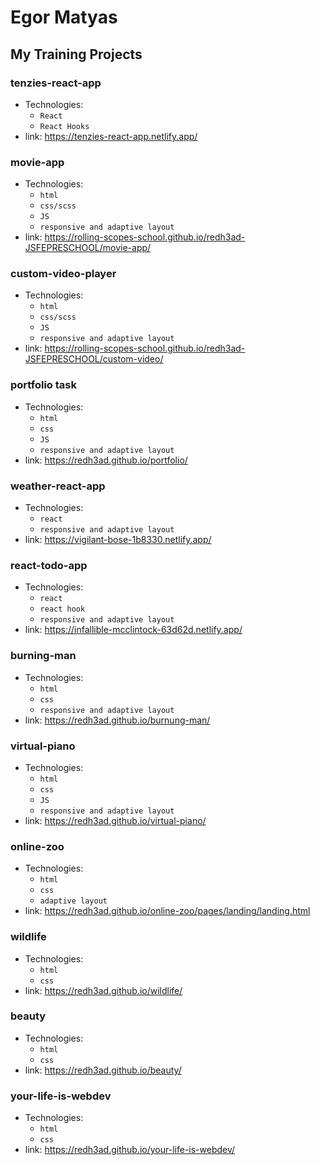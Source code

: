 # Egor Matyas

## My Training Projects

### tenzies-react-app
* Technologies: 
  * `React`
  * `React Hooks`
* link: https://tenzies-react-app.netlify.app/

### movie-app
* Technologies: 
  * `html`
  * `css/scss`
  * `JS`
  * `responsive and adaptive layout`
* link: https://rolling-scopes-school.github.io/redh3ad-JSFEPRESCHOOL/movie-app/

### custom-video-player
* Technologies: 
  * `html`
  * `css/scss`
  * `JS`
  * `responsive and adaptive layout`
* link: https://rolling-scopes-school.github.io/redh3ad-JSFEPRESCHOOL/custom-video/

### portfolio task
* Technologies: 
  * `html`
  * `css`
  * `JS`
  * `responsive and adaptive layout`
* link: https://redh3ad.github.io/portfolio/

### weather-react-app
* Technologies: 
  * `react`
  * `responsive and adaptive layout`
* link: https://vigilant-bose-1b8330.netlify.app/

### react-todo-app
* Technologies: 
  * `react`
  * `react hook`
  * `responsive and adaptive layout`
* link: https://infallible-mcclintock-63d62d.netlify.app/

### burning-man
* Technologies: 
  * `html`
  * `css`
  * `responsive and adaptive layout`
* link: https://redh3ad.github.io/burnung-man/

### virtual-piano
* Technologies: 
  * `html`
  * `css`
  * `JS`
  * `responsive and adaptive layout`
* link: https://redh3ad.github.io/virtual-piano/

### online-zoo
* Technologies: 
  * `html`
  * `css`
  * `adaptive layout`
* link: https://redh3ad.github.io/online-zoo/pages/landing/landing.html

### wildlife
* Technologies: 
  * `html`
  * `css`
* link: https://redh3ad.github.io/wildlife/

### beauty
* Technologies: 
  * `html`
  * `css`
* link: https://redh3ad.github.io/beauty/

### your-life-is-webdev
* Technologies: 
  * `html`
  * `css`
* link: https://redh3ad.github.io/your-life-is-webdev/
